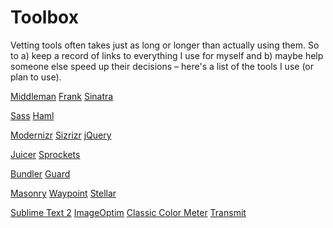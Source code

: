 Toolbox
=======

Vetting tools often takes just as long or longer than actually using them. So to a) keep a record of links to everything I use for myself and b) maybe help someone else speed up their decisions – here's a list of the tools I use (or plan to use).


[Middleman](http://beta.middleman.com)
[Frank](https://github.com/blahed/frank)
[Sinatra](http://www.sinatrarb.com/)

[Sass](http://sass-lang.com)
[Haml](http://haml-lang.com)

[Modernizr](http://modernizr.com/)
[Sizrizr](https://github.com/stevenosloan/Sizrizr)
[jQuery](http://jquery.com/)

[Juicer](http://cjohansen.no/en/ruby/juicer_a_css_and_javascript_packaging_tool/)
[Sprockets](https://github.com/sstephenson/sprockets)

[Bundler](http://gembundler.com/)
[Guard](https://github.com/guard/guard/)

[Masonry](http://masonry.desandro.com/)
[Waypoint](https://github.com/imakewebthings/jquery-waypoints)
[Stellar](http://markdalgleish.com/projects/stellar.js)

[Sublime Text 2](http://www.sublimetext.com/)
[ImageOptim](http://imageoptim.com/)
[Classic Color Meter](http://itunes.apple.com/us/app/classic-color-meter/id451640037?mt=12)
[Transmit](http://panic.com/transmit/)



